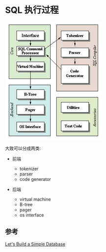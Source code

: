 # SQL 执行过程

![sql 架构图](./_images/sqlite-arch2.gif)

大致可以分成两类:

- 前端

  - tokenizer
  - parser
  - code generator

- 后端

  - virtual machine
  - B-tree
  - pager
  - os interface

<!-- ## 虚拟机(virtual machine)

虚拟机将前端生成的字节码作为指令。然后它可以对一个或多个表或索引执行操作，每个表或索引都存储在称为 B树的数据结构中。 VM 本质上是一个关于字节码指令类型的大 switch 语句。

## B-tree

每个 B 树由许多节点组成。每个节点的长度为一页。 B 树可以通过向寻呼机发出命令来从磁盘检索页面或将其保存回磁盘。 -->

## 参考

[Let's Build a Simple Database](https://cstack.github.io/db_tutorial/)
